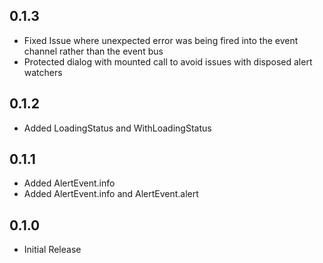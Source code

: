 ## 0.1.3

* Fixed Issue where unexpected error was being fired into the event channel rather than the event bus
* Protected dialog with mounted call to avoid issues with disposed alert watchers

## 0.1.2

* Added LoadingStatus and WithLoadingStatus

## 0.1.1

* Added AlertEvent.info
* Added AlertEvent.info and AlertEvent.alert

## 0.1.0

* Initial Release
